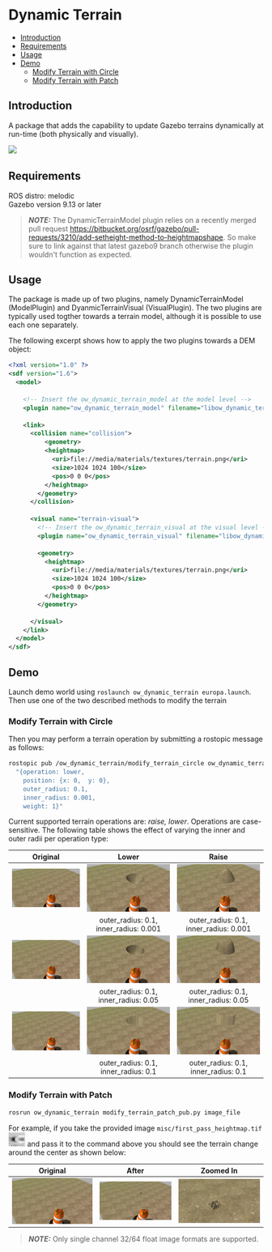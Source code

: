 # Dynamic Terrain

- [Introduction](#introduction)
- [Requirements](#requirements)
- [Usage](#usage)
- [Demo](#demo)
  - [Modify Terrain with Circle](#modify-terrain-with-circle)
  - [Modify Terrain with Patch](#modify-terrain-with-patch)

## Introduction

A package that adds the capability to update Gazebo terrains dynamically at run-time (both physically and visually).

![](./misc/scene_dynamic_terrain_no_smooth_1.gif)

## Requirements

ROS distro: melodic  
Gazebo version 9.13 or later

> **_NOTE:_** The DynamicTerrainModel plugin relies on a recently merged pull request
https://bitbucket.org/osrf/gazebo/pull-requests/3210/add-setheight-method-to-heightmapshape.
So make sure to link against that latest gazebo9 branch otherwise the plugin wouldn't function as expected.

## Usage

The package is made up of two plugins, namely DynamicTerrainModel (ModelPlugin) and DyanmicTerrainVisual (VisualPlugin).
The two plugins are typically used togther towards a terrain model, although it is possible to use each one separately.

The following excerpt shows how to apply the two plugins towards a DEM object:

```xml
<?xml version="1.0" ?>
<sdf version="1.6">
  <model>

    <!-- Insert the ow_dynamic_terrain_model at the model level -->
    <plugin name="ow_dynamic_terrain_model" filename="libow_dynamic_terrain_model.so" />

    <link>
      <collision name="collision">
          <geometry>
          <heightmap>
            <uri>file://media/materials/textures/terrain.png</uri>
            <size>1024 1024 100</size>
            <pos>0 0 0</pos>
          </heightmap>
        </geometry>
      </collision>

      <visual name="terrain-visual">
        <!-- Insert the ow_dynamic_terrain_visual at the visual level -->
        <plugin name="ow_dynamic_terrain_visual" filename="libow_dynamic_terrain_visual.so" />

        <geometry>
          <heightmap>
            <uri>file://media/materials/textures/terrain.png</uri>
            <size>1024 1024 100</size>
            <pos>0 0 0</pos>
          </heightmap>
        </geometry>

      </visual>
    </link>
  </model>
</sdf>
```

## Demo

Launch demo world using `roslaunch ow_dynamic_terrain europa.launch`. Then use one of the two described methods to
modify the terrain

### Modify Terrain with Circle

Then you may perform a terrain operation by submitting a rostopic message as follows:

```bash
rostopic pub /ow_dynamic_terrain/modify_terrain_circle ow_dynamic_terrain/modify_terrain_circle \
  "{operation: lower,
    position: {x: 0,  y: 0},
    outer_radius: 0.1,
    inner_radius: 0.001,
    weight: 1}"
```

Current supported terrain operations are: _raise, lower_. Operations are case-sensitive. The following table shows the effect of varying the inner and outer radii per operation type:  

Original|Lower|Raise
:------:|:---:|:---:
![](./misc/modify_terrain_original.jpg)|![](./misc/modify_terrain_lower_1.jpg)|![](./misc/modify_terrain_raise_1.jpg)
&nbsp;|outer_radius: 0.1, inner_radius: 0.001|outer_radius: 0.1, inner_radius: 0.001
![](./misc/modify_terrain_original.jpg)|![](./misc/modify_terrain_lower_2.jpg)|![](./misc/modify_terrain_raise_2.jpg)
&nbsp;|outer_radius: 0.1, inner_radius: 0.05|outer_radius: 0.1, inner_radius: 0.05
![](./misc/modify_terrain_original.jpg)|![](./misc/modify_terrain_lower_3.jpg)|![](./misc/modify_terrain_raise_3.jpg)
&nbsp;|outer_radius: 0.1, inner_radius: 0.1|outer_radius: 0.1, inner_radius: 0.1


### Modify Terrain with Patch

```bash
rosrun ow_dynamic_terrain modify_terrain_patch_pub.py image_file
```

For example, if you take the provided image `misc/first_pass_heightmap.tif` ![](./misc/first_pass_heightmap.png) and 
pass it to the command above you should see the terrain change around the center as shown below:

Original|After|Zoomed In
:------:|:---:|:-------:
![](./misc/modify_terrain_original.jpg)|![](./misc/modify_terrain_patch_1.jpg)|![](./misc/modify_terrain_patch_2.jpg)

> **_NOTE:_** Only single channel 32/64 float image formats are supported.